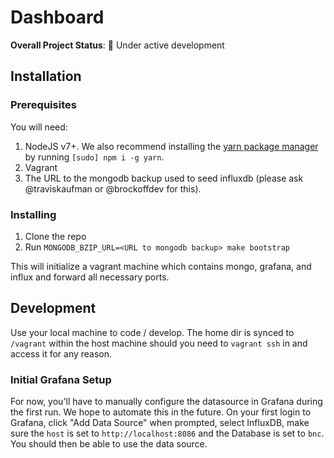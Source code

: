 # Dashboard

**Overall Project Status**: :construction: Under active development

## Installation

### Prerequisites

You will need:

1. NodeJS v7+. We also recommend installing the [yarn package
   manager](https://yarnpkg.com) by running `[sudo] npm i -g yarn`.
2. Vagrant
3. The URL to the mongodb backup used to seed influxdb (please ask
   @traviskaufman or @brockoffdev for this).

### Installing

1. Clone the repo
2. Run `MONGODB_BZIP_URL=<URL to mongodb backup> make bootstrap`

This will initialize a vagrant machine which contains mongo, grafana,
and influx and forward all necessary ports.

## Development

Use your local machine to code / develop. The home dir is synced to
`/vagrant` within the host machine should you need to `vagrant ssh` in
and access it for any reason.

### Initial Grafana Setup

For now, you'll have to manually configure the datasource in Grafana during the first run. We hope to automate this
in the future. On your first login to Grafana, click "Add Data Source" when prompted, select InfluxDB, make sure the `host`
is set to `http://localhost:8086` and the Database is set to `bnc`. You should then be able to use the data source.
